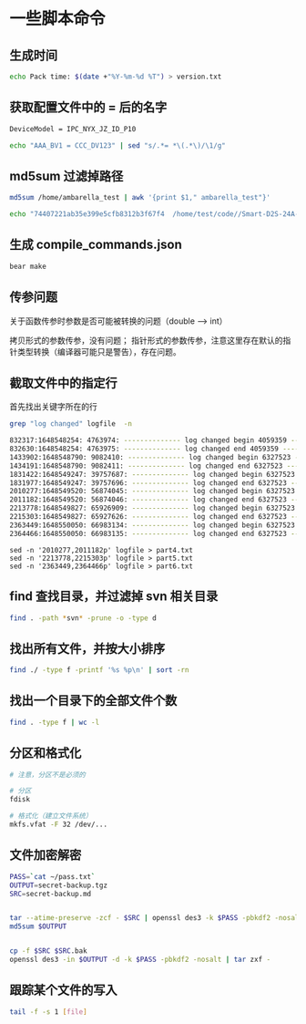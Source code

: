 # 一些脚本命令

## 生成时间
```bash
echo Pack time: $(date +"%Y-%m-%d %T") > version.txt
```

## 获取配置文件中的 = 后的名字

```bash
DeviceModel = IPC_NYX_JZ_ID_P10

echo "AAA_BV1 = CCC_DV123" | sed "s/.*= *\(.*\)/\1/g"
```

## md5sum 过滤掉路径

```bash
md5sum /home/ambarella_test | awk '{print $1," ambarella_test"}'
```

```bash
echo "74407221ab35e399e5cfb8312b3f67f4  /home/test/code//Smart-D2S-24A-P_RV1109/trunk/partition/script/../rootfs/app/usr/lib/libmcvsdk_video.so" | sed  "s/\/.*\///g"
```

## 生成 compile_commands.json 

```bash
bear make 
```

## 传参问题

关于函数传参时参数是否可能被转换的问题（double --> int）

拷贝形式的参数传参，没有问题；
指针形式的参数传参，注意这里存在默认的指针类型转换（编译器可能只是警告），存在问题。

## 截取文件中的指定行

首先找出关键字所在的行

```bash
grep "log changed" logfile  -n

832317:1648548254: 4763974: -------------- log changed begin 4059359 -------------
832630:1648548254: 4763975: -------------- log changed end 4059359 -------------
1433902:1648548790: 9082410: -------------- log changed begin 6327523 -------------
1434191:1648548790: 9082411: -------------- log changed end 6327523 -------------
1831422:1648549247: 39757687: -------------- log changed begin 6327523 -------------
1831977:1648549247: 39757696: -------------- log changed end 6327523 -------------
2010277:1648549520: 56874045: -------------- log changed begin 6327523 -------------
2011182:1648549520: 56874046: -------------- log changed end 6327523 -------------
2213778:1648549827: 65926909: -------------- log changed begin 6327523 -------------
2215303:1648549827: 65927626: -------------- log changed end 6327523 -------------
2363449:1648550050: 66983134: -------------- log changed begin 6327523 -------------
2364466:1648550050: 66983135: -------------- log changed end 6327523 -------------
```

```
sed -n '2010277,2011182p' logfile > part4.txt
sed -n '2213778,2215303p' logfile > part5.txt
sed -n '2363449,2364466p' logfile > part6.txt
```

## find 查找目录，并过滤掉 svn 相关目录

```bash
find . -path *svn* -prune -o -type d
```

## 找出所有文件，并按大小排序

```bash
find ./ -type f -printf '%s %p\n' | sort -rn
```

## 找出一个目录下的全部文件个数

```bash
find . -type f | wc -l
```

## 分区和格式化

```bash
# 注意，分区不是必须的

# 分区
fdisk

# 格式化（建立文件系统）
mkfs.vfat -F 32 /dev/...
```

## 文件加密解密

```bash
PASS=`cat ~/pass.txt`
OUTPUT=secret-backup.tgz
SRC=secret-backup.md


tar --atime-preserve -zcf - $SRC | openssl des3 -k $PASS -pbkdf2 -nosalt -out $OUTPUT
md5sum $OUTPUT


cp -f $SRC $SRC.bak
openssl des3 -in $OUTPUT -d -k $PASS -pbkdf2 -nosalt | tar zxf -
```

## 跟踪某个文件的写入

```bash
tail -f -s 1 [file]
```

